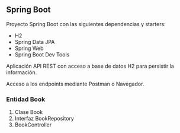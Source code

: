 ## Spring Boot

Proyecto Spring  Boot con las siguientes dependencias y starters:
* H2
* Spring Data JPA 
* Spring Web
* Spring Boot Dev Tools

Aplicación API REST con acceso a base de datos H2 para persistir la información.

Acceso a los endpoints mediante Postman o Navegador.

### Entidad Book

1. Clase Book
2. Interfaz BookRepository
3. BookController